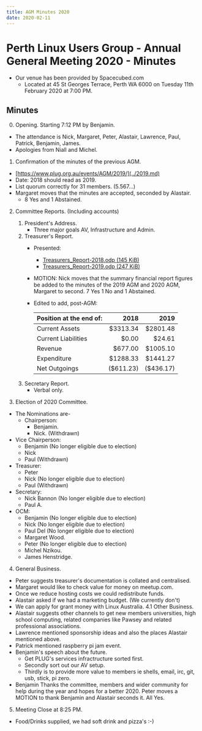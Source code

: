```yaml
---
title: AGM Minutes 2020
date: 2020-02-11
---
```


<!--more-->
# Perth Linux Users Group - Annual General Meeting 2020 - Minutes

* Our venue has been provided by Spacecubed.com
  * Located at 45 St Georges Terrace, Perth WA 6000 on Tuesday 11th February 2020 at 7:00 PM.

## Minutes

0. Opening. Starting 7:12 PM by Benjamin.
  * The attendance is Nick, Margaret, Peter, Alastair, Lawrence, Paul, Patrick, Benjamin, James.
  * Apologies from Niall and Michel.

1. Confirmation of the minutes of the previous AGM.
  - [https://www.plug.org.au/events/AGM/2019/](../2019.md)
  - Date: 2018 should read as 2019.
  - List quorum correctly for 31 members. (5.567...)
  - Margaret moves that the minutes are accepted, seconded by Alastair.
    - 8 Yes and 1 Abstained.

2. Committee Reports. (Including accounts)
   1. President's Address.
      * Three major goals AV, Infrastructure and Admin.
   2. Treasurer's Report.
      * Presented:
         * [Treasurers_Report-2018.odp (145 KiB)](Treasurers_Report-2018.odp)
         * [Treasurers_Report-2019.odp (247 KiB)](Treasurers_Report-2019.odp)
      * MOTION: Nick moves that the summary financial report figures be added to the minutes of the 2019 AGM and 2020 AGM, Margaret to second. 7 Yes 1 No and 1 Abstained.
      * Edited to add, post-AGM:

        |Position at the end of:|2018		|2019|
        |-----------------------|--------------:|---:|
        |Current Assets		|$3313.34	|$2801.48|
        |Current Liabilities	|$0.00		|$24.61|
        |Revenue 		|$677.00	|$1005.10|
        |Expenditure		|$1288.33	|$1441.27|
        |Net Outgoings		|($611.23)	|($436.17)|
   3. Secretary Report.
      * Verbal only.

3. Election of 2020 Committee.

  * The Nominations are-
    * Chairperson:
      * Benjamin.
      * Nick. (Withdrawn)
  * Vice Chairperson:
    * Benjamin (No longer eligible due to election)
    * Nick
    * Paul (Withdrawn)
  * Treasurer:
    * Peter
    * Nick (No longer eligible due to election)
    * Paul (Withdrawn)
  * Secretary:
    * Nick Bannon (No longer eligible due to election)
    * Paul A.
  * OCM:
    * Benjamin (No longer eligible due to election)
    * Nick (No longer eligible due to election)
    * Paul Del (No longer eligible due to election)
    * Margaret Wood.
    * Peter (No longer eligible due to election)
    * Michel Nzikou.
    * James Henstridge.

4. General Business.
  * Peter suggests treasurer's documentation is collated and centralised.
  * Margaret would like to check value for money on meetup.com.
  * Once we reduce hosting costs we could redistribute funds.
  * Alastair asked if we had a marketing budget. (We currently don't)
  * We can apply for grant money with Linux Australia.
4.1 Other Business.
  * Alastair suggests other channels to get new members universities, high school computing, related companies like Pawsey and related professional associations.
  * Lawrence mentioned sponsorship ideas and also the places Alastair mentioned above.
  * Patrick mentioned raspberry pi jam event.
  * Benjamin's speech about the future.
      * Get PLUG's services infractructure sorted first.
      * Secondly sort out our AV setup.
      * Thirdly is to provide more value to members ie shells, email, irc, git, usb, stick, pi zero.
* Benjamin Thanks the committee, members and wider community for help during the year and hopes for a better 2020. Peter moves a MOTION to thank Benjamin and Alastair seconds it. All Yes.

5. Meeting Close at 8:25 PM.
 * Food/Drinks supplied, we had soft drink and pizza's :-)
